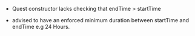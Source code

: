 - Quest constructor lacks checking that endTime > startTime

- advised to have an enforced minimum duration between startTime and endTime e.g 24 Hours.